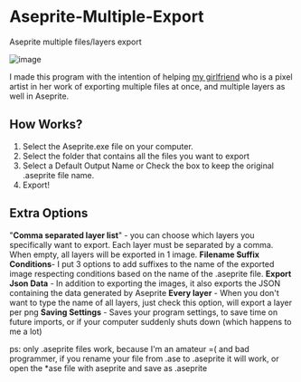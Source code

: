 # Aseprite-Multiple-Export
Aseprite multiple files/layers export

![image](https://user-images.githubusercontent.com/63019821/196822647-a9bf7b3b-738d-459a-88c8-34f6aaa7212e.png)

I made this program with the intention of helping [my girlfriend](https://www.instagram.com/pyxelspace/) who is a pixel artist in her work of exporting multiple files at once, and multiple layers as well in Aseprite.
 
 ## How Works?
 1. Select the Aseprite.exe file on your computer.
 2. Select the folder that contains all the files you want to export
 3. Select a Default Output Name or Check the box to keep the original .aseprite file name.
 4. Export!

## Extra Options
"**Comma separated layer list**" - you can choose which layers you specifically want to export. Each layer must be separated by a comma. When empty, all layers will be exported in 1 image.
**Filename Suffix Conditions**- I put 3 options to add suffixes to the name of the exported image respecting conditions based on the name of the .aseprite file.
**Export Json Data** - In addition to exporting the images, it also exports the JSON containing the data generated by Aseprite
**Every layer** - When you don't want to type the name of all layers, just check this option, will export a layer per png
**Saving Settings** - Saves your program settings, to save time on future imports, or if your computer suddenly shuts down (which happens to me a lot)

ps: only .aseprite files work, because I'm an amateur =( and bad programmer, if you rename your file from .ase to .aseprite it will work, or open the *ase file with aseprite and save as .aseprite
